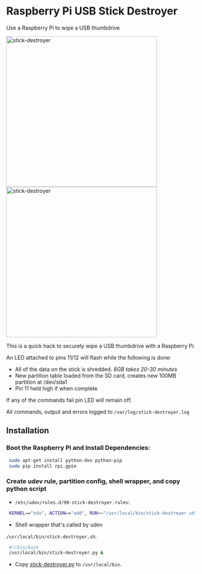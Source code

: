 # Raspberry Pi USB Stick Destroyer

Use a Raspberry Pi to wipe a USB thumbdrive 

<img width="400px" src="https://raw.github.com/jarv/stick-destroyer/master/img/stick-destroyer.jpg" alt="stick-destroyer" />
<img width="400px" src="https://raw.github.com/jarv/stick-destroyer/master/img/led.jpg" alt="stick-destroyer" />

This is a quick hack to securely wipe a USB thumbdrive with a Raspberry Pi.

An LED attached to pins 11/12 will flash while the following is done:

* All of the data on the stick is shredded. _8GB takes 20-30 minutes_
* New partition table loaded from the SD card, creates new 100MB partition at /dev/sda1
* Pin 11 held high if when complete

If any of the commands fail pin LED will remain off.

All commands, output and errors logged to `/var/log/stick-destroyer.log`


## Installation

### Boot the Raspberry Pi and Install Dependencies:

```bash
 sudo apt-get install python-dev python-pip
 sudo pip install rpi.gpio
```

### Create udev rule, partition config, shell wrapper, and copy python script

* `/etc/udev/rules.d/99-stick-destroyer.rules`:
```bash
 KERNEL=="sda", ACTION=="add", RUN+="/usr/local/bin/stick-destroyer.sh"
```

* Shell wrapper that's called by udev

`/usr/local/bin/stick-destroyer.sh`:
```bash
 #!/bin/bash
 /usr/local/bin/stick-destroyer.py &
```
* Copy [stick-destroyer.py](https://raw.github.com/jarv/stick-destroyer/master/stick-destroyer.py) to `/usr/local/bin`.



